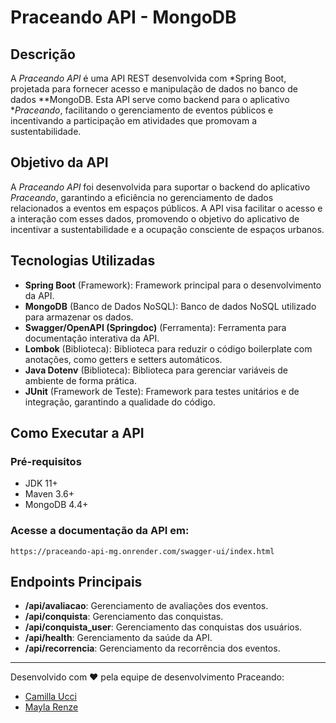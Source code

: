 # Praceando API - MongoDB

## Descrição

A *Praceando API* é uma API REST desenvolvida com *Spring Boot, projetada para fornecer acesso e manipulação de dados no banco de dados **MongoDB. Esta API serve como backend para o aplicativo **Praceando*, facilitando o gerenciamento de eventos públicos e incentivando a participação em atividades que promovam a sustentabilidade.

## Objetivo da API

A *Praceando API* foi desenvolvida para suportar o backend do aplicativo *Praceando*, garantindo a eficiência no gerenciamento de dados relacionados a eventos em espaços públicos. A API visa facilitar o acesso e a interação com esses dados, promovendo o objetivo do aplicativo de incentivar a sustentabilidade e a ocupação consciente de espaços urbanos.

## Tecnologias Utilizadas

- **Spring Boot** (Framework): Framework principal para o desenvolvimento da API.
- **MongoDB** (Banco de Dados NoSQL): Banco de dados NoSQL utilizado para armazenar os dados.
- **Swagger/OpenAPI (Springdoc)** (Ferramenta): Ferramenta para documentação interativa da API.
- **Lombok** (Biblioteca): Biblioteca para reduzir o código boilerplate com anotações, como getters e setters automáticos.
- **Java Dotenv** (Biblioteca): Biblioteca para gerenciar variáveis de ambiente de forma prática.
- **JUnit** (Framework de Teste): Framework para testes unitários e de integração, garantindo a qualidade do código.

## Como Executar a API

### Pré-requisitos

- JDK 11+
- Maven 3.6+
- MongoDB 4.4+

### Acesse a documentação da API em:

```
https://praceando-api-mg.onrender.com/swagger-ui/index.html
```

## Endpoints Principais

- **/api/avaliacao**: Gerenciamento de avaliações dos eventos.
- **/api/conquista**: Gerenciamento das conquistas.
- **/api/conquista_user**: Gerenciamento das conquistas dos usuários.
- **/api/health**: Gerenciamento da saúde da API.
- **/api/recorrencia**: Gerenciamento da recorrência dos eventos.

---

Desenvolvido com ❤ pela equipe de desenvolvimento Praceando:
- [Camilla Ucci](https://github.com/millaUcci)
- [Mayla Renze](https://github.com/mayren-07)
